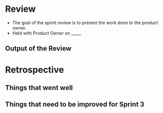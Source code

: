 # Review 
- The goal of the sprint review is to present the work done to the product owner. 
- Held with Product Owner on _____

## Output of the Review


# Retrospective

## Things that went well

## Things that need to be improved for Sprint 3
